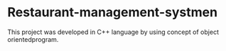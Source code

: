 # Restaurant-management-systmen
This project was developed in C++  language by using concept of object orientedprogram.
